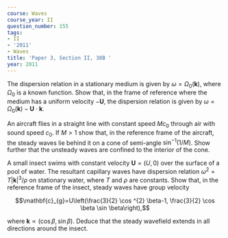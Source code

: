 ```yaml
---
course: Waves
course_year: II
question_number: 155
tags:
- II
- '2011'
- Waves
title: 'Paper 3, Section II, 38B '
year: 2011
---
```




The dispersion relation in a stationary medium is given by $\omega=\Omega_{0}(\mathbf{k})$, where $\Omega_{0}$ is a known function. Show that, in the frame of reference where the medium has a uniform velocity $-\mathbf{U}$, the dispersion relation is given by $\omega=\Omega_{0}(\mathbf{k})-\mathbf{U} \cdot \mathbf{k}$.

An aircraft flies in a straight line with constant speed $M c_{0}$ through air with sound speed $c_{0}$. If $M>1$ show that, in the reference frame of the aircraft, the steady waves lie behind it on a cone of semi-angle $\sin ^{-1}(1 / M)$. Show further that the unsteady waves are confined to the interior of the cone.

A small insect swims with constant velocity $\mathbf{U}=(U, 0)$ over the surface of a pool of water. The resultant capillary waves have dispersion relation $\omega^{2}=T|\mathbf{k}|^{3} / \rho$ on stationary water, where $T$ and $\rho$ are constants. Show that, in the reference frame of the insect, steady waves have group velocity

$$\mathbf{c}_{g}=U\left(\frac{3}{2} \cos ^{2} \beta-1, \frac{3}{2} \cos \beta \sin \beta\right),$$

where $\mathbf{k} \propto(\cos \beta, \sin \beta)$. Deduce that the steady wavefield extends in all directions around the insect.